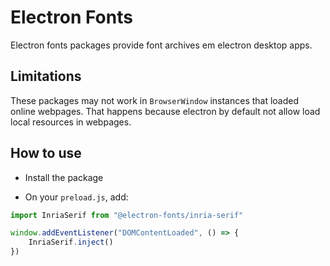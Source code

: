 # Electron Fonts

Electron fonts packages provide font archives em electron desktop apps.

## Limitations

These packages may not work in `BrowserWindow` instances that loaded online webpages. That happens because electron by default not allow load local resources in webpages.

## How to use

* Install the package

* On your `preload.js`, add:

```ts
import InriaSerif from "@electron-fonts/inria-serif"

window.addEventListener("DOMContentLoaded", () => {
    InriaSerif.inject()
})
```